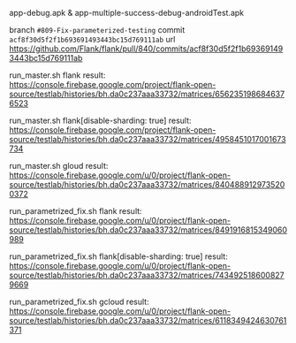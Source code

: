 app-debug.apk & app-multiple-success-debug-androidTest.apk

branch `#809-Fix-parameterized-testing`
commit `acf8f30d5f2f1b693691493443bc15d769111ab`
url https://github.com/Flank/flank/pull/840/commits/acf8f30d5f2f1b693691493443bc15d769111ab

run_master.sh flank result:
https://console.firebase.google.com/project/flank-open-source/testlab/histories/bh.da0c237aaa33732/matrices/6562351986846376523

run_master.sh flank[disable-sharding: true] result:
https://console.firebase.google.com/project/flank-open-source/testlab/histories/bh.da0c237aaa33732/matrices/4958451017001673734

run_master.sh gloud result:
https://console.firebase.google.com/u/0/project/flank-open-source/testlab/histories/bh.da0c237aaa33732/matrices/8404889129735200372

run_parametrized_fix.sh flank result:
https://console.firebase.google.com/u/0/project/flank-open-source/testlab/histories/bh.da0c237aaa33732/matrices/8491916815349060989

run_parametrized_fix.sh flank[disable-sharding: true] result:
https://console.firebase.google.com/u/0/project/flank-open-source/testlab/histories/bh.da0c237aaa33732/matrices/7434925186008279669

run_parametrized_fix.sh gcloud result:
https://console.firebase.google.com/u/0/project/flank-open-source/testlab/histories/bh.da0c237aaa33732/matrices/6118349424630761371
